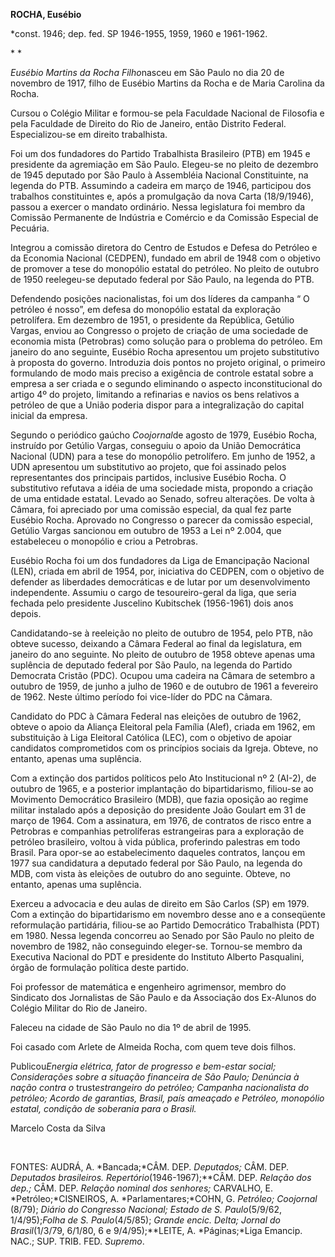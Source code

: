**ROCHA, Eusébio**

\*const. 1946; dep. fed. SP 1946-1955, 1959, 1960 e 1961-1962.

* *

*Eusébio Martins da Rocha Filho*nasceu em São Paulo no dia 20 de
novembro de 1917, filho de Eusébio Martins da Rocha e de Maria Carolina
da Rocha.

Cursou o Colégio Militar e formou-se pela Faculdade Nacional de
Filosofia e pela Faculdade de Direito do Rio de Janeiro, então Distrito
Federal. Especializou-se em direito trabalhista.

Foi um dos fundadores do Partido Trabalhista Brasileiro (PTB) em 1945 e
presidente da agremiação em São Paulo. Elegeu-se no pleito de dezembro
de 1945 deputado por São Paulo à Assembléia Nacional Constituinte, na
legenda do PTB. Assumindo a cadeira em março de 1946, participou dos
trabalhos constituintes e, após a promulgação da nova Carta (18/9/1946),
passou a exercer o mandato ordinário. Nessa legislatura foi membro da
Comissão Permanente de Indústria e Comércio e da Comissão Especial de
Pecuária.

Integrou a comissão diretora do Centro de Estudos e Defesa do Petróleo e
da Economia Nacional (CEDPEN), fundado em abril de 1948 com o objetivo
de promover a tese do monopólio estatal do petróleo. No pleito de
outubro de 1950 reelegeu-se deputado federal por São Paulo, na legenda
do PTB.

Defendendo posições nacionalistas, foi um dos líderes da campanha “ O
petróleo é nosso”, em defesa do monopólio estatal da exploração
petrolífera. Em dezembro de 1951, o presidente da República, Getúlio
Vargas, enviou ao Congresso o projeto de criação de uma sociedade de
economia mista (Petrobras) como solução para o problema do petróleo. Em
janeiro do ano seguinte, Eusébio Rocha apresentou um projeto
substitutivo à proposta do governo. Introduzia dois pontos no projeto
original, o primeiro formulando de modo mais preciso a exigência de
controle estatal sobre a empresa a ser criada e o segundo eliminando o
aspecto inconstitucional do artigo 4º do projeto, limitando a refinarias
e navios os bens relativos a petróleo de que a União poderia dispor para
a integralização do capital inicial da empresa.

Segundo o periódico gaúcho *Coojornal*de agosto de 1979, Eusébio Rocha,
instruído por Getúlio Vargas, conseguiu o apoio da União Democrática
Nacional (UDN) para a tese do monopólio petrolífero. Em junho de 1952, a
UDN apresentou um substitutivo ao projeto, que foi assinado pelos
representantes dos principais partidos, inclusive Eusébio Rocha. O
substitutivo refutava a idéia de uma sociedade mista, propondo a criação
de uma entidade estatal. Levado ao Senado, sofreu alterações. De volta à
Câmara, foi apreciado por uma comissão especial, da qual fez parte
Eusébio Rocha. Aprovado no Congresso o parecer da comissão especial,
Getúlio Vargas sancionou em outubro de 1953 a Lei nº 2.004, que
estabeleceu o monopólio e criou a Petrobras.

Eusébio Rocha foi um dos fundadores da Liga de Emancipação Nacional
(LEN), criada em abril de 1954, por, iniciativa do CEDPEN, com o
objetivo de defender as liberdades democráticas e de lutar por um
desenvolvimento independente. Assumiu o cargo de tesoureiro-geral da
liga, que seria fechada pelo presidente Juscelino Kubitschek (1956-1961)
dois anos depois.

Candidatando-se à reeleição no pleito de outubro de 1954, pelo PTB, não
obteve sucesso, deixando a Câmara Federal ao final da legislatura, em
janeiro do ano seguinte. No pleito de outubro de 1958 obteve apenas uma
suplência de deputado federal por São Paulo, na legenda do Partido
Democrata Cristão (PDC). Ocupou uma cadeira na Câmara de setembro a
outubro de 1959, de junho a julho de 1960 e de outubro de 1961 a
fevereiro de 1962. Neste último período foi vice-líder do PDC na Câmara.

Candidato do PDC à Câmara Federal nas eleições de outubro de 1962,
obteve o apoio da Aliança Eleitoral pela Família (Alef), criada em 1962,
em substituição à Liga Eleitoral Católica (LEC), com o objetivo de
apoiar candidatos comprometidos com os princípios sociais da Igreja.
Obteve, no entanto, apenas uma suplência.

Com a extinção dos partidos políticos pelo Ato Institucional nº 2
(AI-2), de outubro de 1965, e a posterior implantação do bipartidarismo,
filiou-se ao Movimento Democrático Brasileiro (MDB), que fazia oposição
ao regime militar instalado após a deposição do presidente João Goulart
em 31 de março de 1964. Com a assinatura, em 1976, de contratos de risco
entre a Petrobras e companhias petrolíferas estrangeiras para a
exploração de petróleo brasileiro, voltou à vida pública, proferindo
palestras em todo Brasil. Para opor-se ao estabelecimento daqueles
contratos, lançou em 1977 sua candidatura a deputado federal por São
Paulo, na legenda do MDB, com vista às eleições de outubro do ano
seguinte. Obteve, no entanto, apenas uma suplência.

Exerceu a advocacia e deu aulas de direito em São Carlos (SP) em 1979.
Com a extinção do bipartidarismo em novembro desse ano e a conseqüente
reformulação partidária, filiou-se ao Partido Democrático Trabalhista
(PDT) em 1980. Nessa legenda concorreu ao Senado por São Paulo no pleito
de novembro de 1982, não conseguindo eleger-se. Tornou-se membro da
Executiva Nacional do PDT e presidente do Instituto Alberto Pasqualini,
órgão de formulação política deste partido.

Foi professor de matemática e engenheiro agrimensor, membro do Sindicato
dos Jornalistas de São Paulo e da Associação dos Ex-Alunos do Colégio
Militar do Rio de Janeiro.

Faleceu na cidade de São Paulo no dia 1º de abril de 1995.

Foi casado com Arlete de Almeida Rocha, com quem teve dois filhos.

Publicou*Energia elétrica, fator de progresso e bem-estar social;
Considerações sobre a situação* *financeira de São Paulo; Denúncia à
nação* *contra o* trust*estrangeiro do petróleo;* *Campanha nacionalista
do petróleo; Acordo de garantias, Brasil, país ameaçado e Petróleo,*
*monopólio estatal, condição de soberania para* *o Brasil.*

Marcelo Costa da Silva

 

FONTES: AUDRÁ, A. *Bancada;*CÂM. DEP. *Deputados;* CÂM. DEP. *Deputados
brasileiros. Repertório*(1946-1967);**CÂM. DEP. *Relação dos dep.;* CÂM.
DEP. *Relação nominal dos senhores;* CARVALHO, E. *Petróleo;*CISNEIROS,
A. *Parlamentares;*COHN, G. *Petróleo; Coojornal* (8/79); *Diário do
Congresso Nacional; Estado* *de S. Paulo*(5/9/62, 1/4/95);*Folha de S.
Paulo*(4/5/85); *Grande encic. Delta; Jornal do Brasil*(1/3/79, 6/1/80,
6 e 9/4/95);**LEITE, A. *Páginas;*Liga Emancip. NAC.; SUP. TRIB. FED.
*Supremo*.

 
